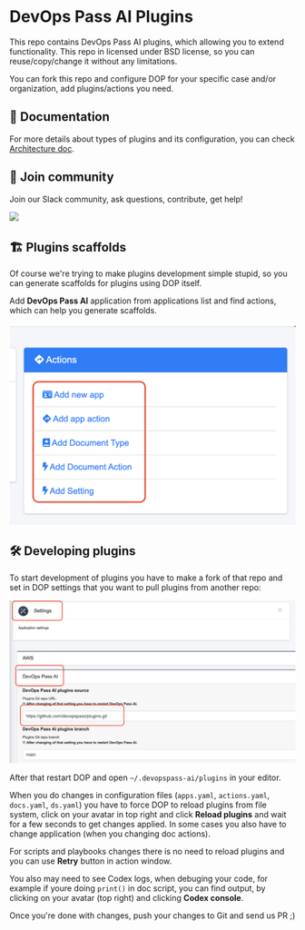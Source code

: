 # DevOps Pass AI Plugins

This repo contains DevOps Pass AI plugins, which allowing you to extend functionality. This repo in licensed under BSD license, so you can reuse/copy/change it without any limitations.

You can fork this repo and configure DOP for your specific case and/or organization, add plugins/actions you need.

## 📝 Documentation

For more details about types of plugins and its configuration, you can check [Architecture doc](https://github.com/devopspass/plugins/blob/main/ARHITECTURE.md).

## 💬 Join community

Join our Slack community, ask questions, contribute, get help!

[<img src="https://cloudberrydb.org/assets/images/slack_button-7610f9c51d82009ad912aded124c2d88.svg" width="150">](https://join.slack.com/t/devops-pass-ai/shared_invite/zt-2gyn62v9f-5ORKktUINe43qJx7HtKFcw)

## 🏗️ Plugins scaffolds

Of course we're trying to make plugins development simple stupid, so you can generate scaffolds for plugins using DOP itself.

Add **DevOps Pass AI** application from applications list and find actions, which can help you generate scaffolds.

![Plugins scaffolds](https://raw.githubusercontent.com/devopspass/plugins/main/images/plugins-scaffolds.png)

## 🛠️ Developing plugins

To start development of plugins you have to make a fork of that repo and set in DOP settings that you want to pull plugins from another repo:

![Plugins source settings](https://raw.githubusercontent.com/devopspass/plugins/main/images/plugins-source.png)

After that restart DOP and open `~/.devopspass-ai/plugins` in your editor.

When you do changes in configuration files (`apps.yaml`, `actions.yaml`, `docs.yaml`, `ds.yaml`) you have to force DOP to reload plugins from file system, click on your avatar in top right and click **Reload plugins** and wait for a few seconds to get changes applied. In some cases you also have to change application (when you changing doc actions).

For scripts and playbooks changes there is no need to reload plugins and you can use **Retry** button in action window.

You also may need to see Codex logs, when debuging your code, for example if youre doing `print()` in doc script, you can find output, by clicking on your avatar (top right) and clicking **Codex console**.

Once you're done with changes, push your changes to Git and send us PR ;)
